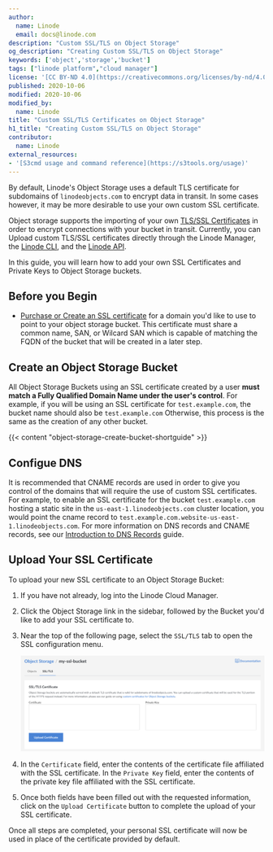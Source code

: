 ```yaml
---
author:
  name: Linode
  email: docs@linode.com
description: "Custom SSL/TLS on Object Storage"
og_description: "Creating Custom SSL/TLS on Object Storage"
keywords: ['object','storage','bucket']
tags: ["linode platform","cloud manager"]
license: '[CC BY-ND 4.0](https://creativecommons.org/licenses/by-nd/4.0)'
published: 2020-10-06
modified: 2020-10-06
modified_by:
  name: Linode
title: "Custom SSL/TLS Certificates on Object Storage"
h1_title: "Creating Custom SSL/TLS on Object Storage"
contributor:
  name: Linode
external_resources:
- '[S3cmd usage and command reference](https://s3tools.org/usage)'
---
```


By default, Linode's Object Storage uses a default TLS certificate for subdomains of `linodeobjects.com` to encrypt data in transit. In some cases however, it may be more desirable to use your own custom SSL certificate.

Object storage supports the importing of your own [TLS/SSL Certificates](https://www.linode.com/docs/security/ssl/) in order to encrypt connections with your bucket in transit. Currently, you can Upload custom TLS/SSL certificates directly through the Linode Manager, the [Linode CLI](https://www.linode.com/docs/platform/api/linode-cli/), and the [Linode API](https://developers.linode.com/api/v4/object-storage-buckets-cluster-id-bucket-ssl).

In this guide, you will learn how to add your own SSL Certificates and Private Keys to Object Storage buckets.

## Before you Begin

- [Purchase or Create an SSL certificate](https://www.linode.com/docs/security/ssl/) for a domain you'd like to use to point to your object storage bucket. This certificate must share a common name, SAN, or Wilcard SAN which is capable of matching the FQDN of the bucket that will be created in a later step.

## Create an Object Storage Bucket

All Object Storage Buckets using an SSL certificate created by a user **must match a Fully Qualified Domain Name under the user's control**. For example, if you will be using an SSL certificate for `test.example.com`, the bucket name should also be `test.example.com` Otherwise, this process is the same as the creation of any other bucket.

{{< content "object-storage-create-bucket-shortguide" >}}

## Configue DNS

It is recommended that CNAME records are used in order to give you control of the domains that will require the use of custom SSL certificates. For example, to enable an SSL certificate for the bucket `test.example.com` hosting a static site in the `us-east-1.linodeobjects.com` cluster location, you would point the cname record to `test.example.com.website-us-east-1.linodeobjects.com`. For more information on DNS records and CNAME records, see our [Introduction to DNS Records](https://www.linode.com/docs/networking/dns/dns-records-an-introduction/#cname) guide.

## Upload Your SSL Certificate

To upload your new SSL certificate to an Object Storage Bucket:

1. If you have not already, log into the Linode Cloud Manager.

1. Click the Object Storage link in the sidebar, followed by the Bucket you'd like to add your SSL certificate to.

1. Near the top of the following page, select the `SSL/TLS` tab to open the SSL configuration menu.

    ![Open SSL Config](obj-ssl-fields.png)

1. In the `Certificate` field, enter the contents of the certificate file affiliated with the SSL certificate. In the `Private Key` field, enter the contents of the private key file affiliated with the SSL certificate.

1. Once both fields have been filled out with the requested information, click on the `Upload Certificate` button to complete the upload of your SSL certificate.

Once all steps are completed, your personal SSL certificate will now be used in place of the certificate provided by default.